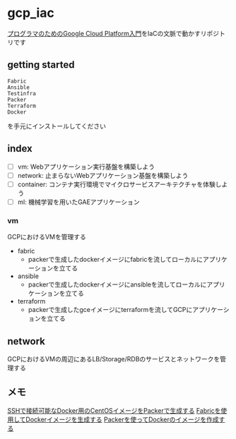 # gcp_iac

[プログラマのためのGoogle Cloud Platform入門](http://amzn.asia/d/iL2s3mw)をIaCの文脈で動かすリポジトリです

## getting started

```
Fabric
Ansible
Testinfra
Packer
Terraform
Docker
```

を手元にインストールしてください

## index

- [ ] vm: Webアプリケーション実行基盤を構築しよう
- [ ] network: 止まらないWebアプリケーション基盤を構築しよう
- [ ] container: コンテナ実行環境でマイクロサービスアーキテクチャを体験しよう
- [ ] ml: 機械学習を用いたGAEアプリケーション

### vm

GCPにおけるVMを管理する

- fabric
  - packerで生成したdockerイメージにfabricを流してローカルにアプリケーションを立てる
- ansible
  - packerで生成したdockerイメージにansibleを流してローカルにアプリケーションを立てる
- terraform
  - packerで生成したgceイメージにterraformを流してGCPにアプリケーションを立てる

## network

GCPにおけるVMの周辺にあるLB/Storage/RDBのサービスとネットワークを管理する

## メモ

[SSHで接続可能なDocker用のCentOSイメージをPackerで生成する](https://qiita.com/ikuyamada/items/9cce2fa28b17c8d794e3)
[Fabricを使用してDockerイメージを生成する](https://qiita.com/ikuyamada/items/03e7677c596678d300d9)
[Packerを使ってDockerのイメージを作成する](https://qiita.com/hirohero/items/9d306c0ff6b2b6a58f7a)

